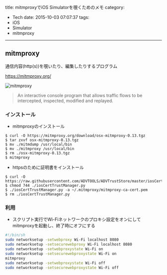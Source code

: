title: mitmproxyでiOS Simulatorを覗くためのメモ
category:
  - Tech
date: 2015-10-03 07:07:37
tags:
- iOS
- Simulator
- mitmproxy
---
## mitmproxy 

通信内容(http(s))を覗いたり、編集したりするプログラム

https://mitmproxy.org/

![mitmproxy](https://mitmproxy.org/images/mitmproxy-small.png)

>An interactive console program that allows traffic flows to be intercepted, inspected, modified and replayed.

### インストール

- mitmproxyのインストール

```
$ curl -O https://mitmproxy.org/download/osx-mitmproxy-0.13.tgz
$ tar zxvf osx-mitmproxy-0.13.tgz 
$ mv ./mitmdump /usr/local/bin
$ mv ./mitmproxy /usr/local/bin
$ rm ./osx-mitmproxy-0.13.tgz 
$ mitmproxy
```

- httpsのために証明書をインストール

```
$ curl -O https://raw.githubusercontent.com/ADVTOOLS/ADVTrustStore/master/iosCertTrustManager.py
$ chmod 744 ./iosCertTrustManager.py
$ ./iosCertTrustManager.py -a ~/.mitmproxy/mitmproxy-ca-cert.pem
$ rm ./iosCertTrustManager.py 
```

### 利用

- スクリプト実行でWi-Fiネットワークのプロキシ設定をオンにしてmitmproxyを起動し、終了時にオフにする

```Bash
#!/bin/sh
sudo networksetup -setwebproxy Wi-Fi localhost 8080
sudo networksetup -setsecurewebproxy Wi-Fi localhost 8080
sudo networksetup -setwebproxystate Wi-Fi on
sudo networksetup -setsecurewebproxystate Wi-Fi on
mitmproxy
sudo networksetup -setwebproxystate Wi-Fi off
sudo networksetup -setsecurewebproxystate Wi-Fi off
```


